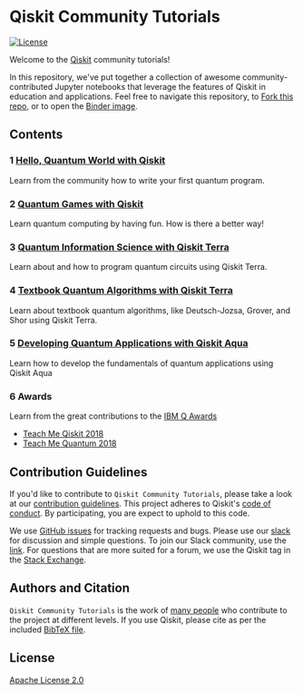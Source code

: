 # Qiskit Community Tutorials

[![License](https://img.shields.io/github/license/Qiskit/qiskit-tutorials.svg?style=popout-square)](https://opensource.org/licenses/Apache-2.0)

Welcome to the [Qiskit](https://www.qiskit.org/) community tutorials!

In this repository, we've put together a collection of awesome community-contributed Jupyter notebooks that leverage the features of Qiskit in education and applications. Feel free to navigate this repository, to [Fork this repo](https://github.com/qiskit/qiskit-community-tutorials/fork), or to open the [Binder image](https://mybinder.org/v2/gh/qiskit/qiskit-community-tutorials/master?filepath=./index.ipynb).

## Contents

### 1 [Hello, Quantum World with Qiskit](hello_world/) 
Learn from the community how to write your first quantum program.

### 2 [Quantum Games with Qiskit](games/)
Learn quantum computing by having fun. How is there a better way!

### 3 [Quantum Information Science with Qiskit Terra](terra/index.ipynb)
Learn about and how to program quantum circuits using Qiskit Terra. 

### 4 [Textbook Quantum Algorithms with Qiskit Terra](algorithms/index.ipynb)
Learn about textbook quantum algorithms, like Deutsch-Jozsa, Grover, and Shor using Qiskit Terra. 

### 5 [Developing Quantum Applications with Qiskit Aqua](aqua/index.ipynb)
Learn how to develop the fundamentals of quantum applications using Qiskit Aqua

### 6 Awards
Learn from the great contributions to the [IBM Q Awards](https://qe-awards.mybluemix.net/)
* [Teach Me Qiskit 2018](awards/teach_me_qiskit_2018/index.ipynb)
* [Teach Me Quantum 2018](awards/teach_me_quantum_2018/index.ipynb)

## Contribution Guidelines

If you'd like to contribute to `Qiskit Community Tutorials`, please take a look at our
[contribution guidelines](.github/CONTRIBUTING.md). This project adheres to Qiskit's [code of
conduct](.github/CODE_OF_CONDUCT.md). By participating, you are expect to uphold to this code.

We use [GitHub issues](https://github.com/Qiskit/qiskit-tutorials-community/issues) for tracking requests and bugs. Please use our
[slack](https://qiskit.slack.com) for discussion and simple questions. To join our Slack community, use the
[link](https://join.slack.com/t/qiskit/shared_invite/enQtNDc2NjUzMjE4Mzc0LTMwZmE0YTM4ZThiNGJmODkzN2Y2NTNlMDIwYWNjYzA2ZmM1YTRlZGQ3OGM0NjcwMjZkZGE0MTA4MGQ1ZTVmYzk).
For questions that are more suited for a forum, we use the Qiskit tag in the [Stack
Exchange](https://quantumcomputing.stackexchange.com/questions/tagged/qiskit).

## Authors and Citation

`Qiskit Community Tutorials` is the work of [many people](https://github.com/Qiskit/qiskit-tutorials-community/graphs/contributors) who
contribute to the project at different levels. If you use Qiskit, please cite as per the included [BibTeX
file](https://github.com/Qiskit/qiskit/blob/master/Qiskit.bib).

## License

[Apache License 2.0](LICENSE.txt)

